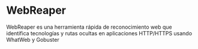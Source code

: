 # WebReaper
WebReaper es una herramienta rápida de reconocimiento web que identifica tecnologías y rutas ocultas en aplicaciones HTTP/HTTPS usando WhatWeb y Gobuster
